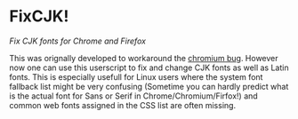 # FixCJK!
_Fix CJK fonts for Chrome and Firefox_

This was orignally developed to workaround the [chromium bug](https://bugs.chromium.org/p/chromium/issues/detail?id=448478). However now one can use this userscript to fix and change CJK fonts as well as Latin fonts. This is especially usefull for Linux users where the system font fallback list might be very confusing (Sometime you can hardly predict what is the actual font for Sans or Serif in Chrome/Chromium/Firfox!) and common web fonts assigned in the CSS list are often missing.
